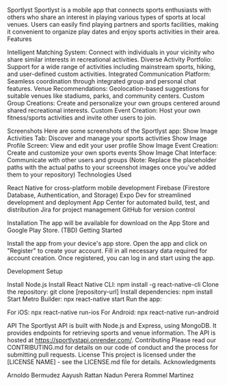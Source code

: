 Sportlyst
Sportlyst is a mobile app that connects sports enthusiasts with others who share an interest in playing various types of sports at local venues. Users can easily find playing partners and sports facilities, making it convenient to organize play dates and enjoy sports activities in their area.
Features

Intelligent Matching System: Connect with individuals in your vicinity who share similar interests in recreational activities.
Diverse Activity Portfolio: Support for a wide range of activities including mainstream sports, hiking, and user-defined custom activities.
Integrated Communication Platform: Seamless coordination through integrated group and personal chat features.
Venue Recommendations: Geolocation-based suggestions for suitable venues like stadiums, parks, and community centers.
Custom Group Creations: Create and personalize your own groups centered around shared recreational interests.
Custom Event Creation: Host your own fitness/sports activities and invite other users to join.

Screenshots
Here are some screenshots of the Sportlyst app:
Show Image
Activities Tab: Discover and manage your sports activities
Show Image
Profile Screen: View and edit your user profile
Show Image
Event Creation: Create and customize your own sports events
Show Image
Chat Interface: Communicate with other users and groups
(Note: Replace the placeholder paths with the actual paths to your screenshot images once you've added them to your repository)
Technologies Used

React Native for cross-platform mobile development
Firebase (Firestore Database, Authentication, and Storage)
Expo Dev for streamlined development and deployment
App Center for automated build, test, and distribution
Jira for project management
GitHub for version control

Installation
The app will be available for download on the App Store and Google Play Store. (TBD)
Getting Started

Install the app from your device's app store.
Open the app and click on "Register" to create your account.
Fill in all necessary data required for account creation.
Once registered, you can log in and start using the app.

Development Setup

Install Node.js
Install React Native CLI: npm install -g react-native-cli
Clone the repository: git clone [repository-url]
Install dependencies: npm install
Start Metro Builder: npx react-native start
Run the app:

For iOS: npx react-native run-ios
For Android: npx react-native run-android



API
The Sportlyst API is built with Node.js and Express, using MongoDB. It provides endpoints for retrieving sports and venue information. The API is hosted at https://sportlystapi.onrender.com/.
Contributing
Please read our CONTRIBUTING.md for details on our code of conduct and the process for submitting pull requests.
License
This project is licensed under the [LICENSE NAME] - see the LICENSE.md file for details.
Acknowledgments

Arnoldo Bermudez
Aayush Rattan
Nadun Perera
Rommel Martinez
